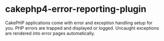 # cakephp4-error-reporting-plugin
CakePHP applications come with error and exception handling setup for you. PHP errors are trapped and displayed or logged. Uncaught exceptions are rendered into error pages automatically.
